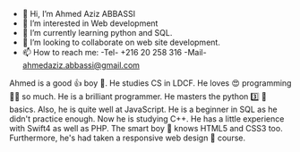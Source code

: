 - 👋 Hi, I’m Ahmed Aziz ABBASSI
- 👀 I’m interested in Web development 
- 🌱 I’m currently learning python and SQL.
- 💞️ I’m looking to collaborate on web site development.
- 📫 How to reach me: -Tel- +216 20 258 316 -Mail- ahmedaziz.abbassi@gmail.com

Ahmed is a good 👍 boy 👦.
He studies CS in LDCF.
He loves 😍 programming 👨‍💻 so much.
He is a brilliant programmer.
He masters the python 3️⃣ 🐍 basics. Also, he is quite well at JavaScript. He is a beginner in SQL as he didn't practice enough. Now he is studying C++. He has a little experience with Swift4 as well as PHP. The smart boy 👦 knows HTML5 and CSS3 too. Furthermore, he's had taken a responsive web design 🎨 course. 

<!---
ahmed-99882/ahmed-99882 is a ✨ special ✨ repository because its `README.md` (this file) appears on your GitHub profile.
You can click the Preview link to take a look at your changes.
--->
